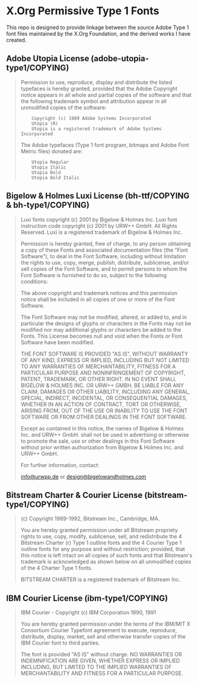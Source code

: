 # X.Org Permissive Type 1 Fonts

This repo is designed to provide linkage between the source Adobe Type 1
font files maintained by the X.Org Foundation, and the derived works
I have created.

## Adobe Utopia License (adobe-utopia-type1/COPYING)

> Permission to use, reproduce, display and distribute the listed typefaces
> is hereby granted, provided that the Adobe Copyright notice appears in all
> whole and partial copies of the software and that the following trademark
> symbol and attribution appear in all unmodified copies of the software:
>
>         Copyright (c) 1989 Adobe Systems Incorporated
>         Utopia (R)
>         Utopia is a registered trademark of Adobe Systems Incorporated
>
> The Adobe typefaces (Type 1 font program, bitmaps and Adobe Font Metric
> files) donated are:
>
>         Utopia Regular
>         Utopia Italic
>         Utopia Bold
>         Utopia Bold Italic

## Bigelow & Holmes Luxi License (bh-ttf/COPYING & bh-type1/COPYING)

> Luxi fonts copyright (c) 2001 by Bigelow & Holmes Inc. Luxi font
> instruction code copyright (c) 2001 by URW++ GmbH. All Rights
> Reserved. Luxi is a registered trademark of Bigelow & Holmes Inc.
>
> Permission is hereby granted, free of charge, to any person obtaining
> a copy of these Fonts and associated documentation files (the "Font
> Software"), to deal in the Font Software, including without
> limitation the rights to use, copy, merge, publish, distribute,
> sublicense, and/or sell copies of the Font Software, and to permit
> persons to whom the Font Software is furnished to do so, subject to
> the following conditions:
>
> The above copyright and trademark notices and this permission notice
> shall be included in all copies of one or more of the Font Software.
>
> The Font Software may not be modified, altered, or added to, and in
> particular the designs of glyphs or characters in the Fonts may not
> be modified nor may additional glyphs or characters be added to the
> Fonts. This License becomes null and void when the Fonts or Font
> Software have been modified.
>
> THE FONT SOFTWARE IS PROVIDED "AS IS", WITHOUT WARRANTY OF ANY KIND,
> EXPRESS OR IMPLIED, INCLUDING BUT NOT LIMITED TO ANY WARRANTIES OF
> MERCHANTABILITY, FITNESS FOR A PARTICULAR PURPOSE AND NONINFRINGEMENT
> OF COPYRIGHT, PATENT, TRADEMARK, OR OTHER RIGHT.  IN NO EVENT SHALL
> BIGELOW & HOLMES INC. OR URW++ GMBH. BE LIABLE FOR ANY CLAIM, DAMAGES
> OR OTHER LIABILITY, INCLUDING ANY GENERAL, SPECIAL, INDIRECT,
> INCIDENTAL, OR CONSEQUENTIAL DAMAGES, WHETHER IN AN ACTION OF
> CONTRACT, TORT OR OTHERWISE, ARISING FROM, OUT OF THE USE OR
> INABILITY TO USE THE FONT SOFTWARE OR FROM OTHER DEALINGS IN THE FONT
> SOFTWARE.
>
> Except as contained in this notice, the names of Bigelow & Holmes
> Inc. and URW++ GmbH. shall not be used in advertising or otherwise to
> promote the sale, use or other dealings in this Font Software without
> prior written authorization from Bigelow & Holmes Inc. and URW++ GmbH.
>
> For further information, contact:
>
> info@urwpp.de
> or
> design@bigelowandholmes.com

## Bitstream Charter & Courier License (bitstream-type1/COPYING)

> (c) Copyright 1989-1992, Bitstream Inc., Cambridge, MA.
>
> You are hereby granted permission under all Bitstream propriety rights
> to use, copy, modify, sublicense, sell, and redistribute the 4 Bitstream
> Charter (r) Type 1 outline fonts and the 4 Courier Type 1 outline fonts
> for any purpose and without restriction; provided, that this notice is
> left intact on all copies of such fonts and that Bitstream's trademark
> is acknowledged as shown below on all unmodified copies of the 4 Charter
> Type 1 fonts.
>
> BITSTREAM CHARTER is a registered trademark of Bitstream Inc.

## IBM Courier License (ibm-type1/COPYING)

> IBM Courier - Copyright (c) IBM Corporation 1990, 1991
>
> You are hereby granted permission under the terms of the IBM/MIT X Consortium
> Courier Typefont agreement to execute, reproduce, distribute, display, market,
> sell and otherwise transfer copies of the IBM Courier font to third parties.
>
> The font is provided "AS IS" without charge.  NO WARRANTIES OR INDEMNIFICATION
> ARE GIVEN, WHETHER EXPRESS OR IMPLIED INCLUDING, BUT LIMITED TO THE IMPLIED
> WARRANTIES OF MERCHANTABILITY AND FITNESS FOR A PARTICULAR PURPOSE.
